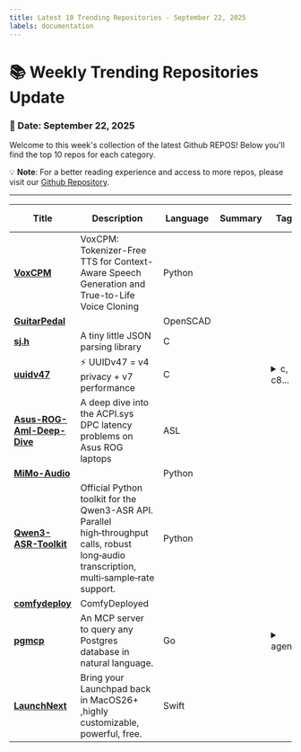 ```yaml
---
title: Latest 10 Trending Repositories - September 22, 2025
labels: documentation
---
```

# 📚 Weekly Trending Repositories Update

### 📅 Date: September 22, 2025

Welcome to this week's collection of the latest Github REPOS! Below you'll find the top 10 repos for each category.

💡 **Note**: For a better reading experience and access to more repos, please visit our [Github Repository](https://github.com/marc-ko/daily-trending-repo).

---

| **Title** | **Description** | **Language** | **Summary** | **Tags** | **Stars Count** |
| --- | --- | --- | --- | --- | --- |
| **[VoxCPM](https://github.com/OpenBMB/VoxCPM)** | VoxCPM: Tokenizer-Free TTS for Context-Aware Speech Generation and True-to-Life Voice Cloning | Python |  |  | 1077 |
| **[GuitarPedal](https://github.com/torvalds/GuitarPedal)** |  | OpenSCAD |  |  | 643 |
| **[sj.h](https://github.com/rxi/sj.h)** | A tiny little JSON parsing library | C |  |  | 594 |
| **[uuidv47](https://github.com/stateless-me/uuidv47)** | ⚡ UUIDv47 = v4 privacy + v7 performance | C |  | <details><summary>c, c8...</summary><p>c, c89, database, header-only, libpq, postgres, postgresql-extension, siphash, uuid, uuidv4, uuidv7</p></details> | 560 |
| **[Asus-ROG-Aml-Deep-Dive](https://github.com/Zephkek/Asus-ROG-Aml-Deep-Dive)** | A deep dive into the ACPI.sys DPC latency problems on Asus ROG laptops | ASL |  |  | 540 |
| **[MiMo-Audio](https://github.com/XiaomiMiMo/MiMo-Audio)** |  | Python |  |  | 482 |
| **[Qwen3-ASR-Toolkit](https://github.com/QwenLM/Qwen3-ASR-Toolkit)** | Official Python toolkit for the Qwen3-ASR API. Parallel high‑throughput calls, robust long‑audio transcription, multi‑sample‑rate support. | Python |  |  | 447 |
| **[comfydeploy](https://github.com/comfy-deploy/comfydeploy)** | ComfyDeployed |  |  |  | 405 |
| **[pgmcp](https://github.com/subnetmarco/pgmcp)** | An MCP server to query any Postgres database in natural language. | Go |  | <details><summary>agent...</summary><p>agent, agentic-ai, ai, analytics, artificial-intelligence, data-analysis, database, kong, mcp, mcp-server, postgres, postgresql</p></details> | 354 |
| **[LaunchNext](https://github.com/RoversX/LaunchNext)** | Bring your Launchpad back in MacOS26+ ,highly customizable, powerful, free. | Swift |  |  | 336 |

